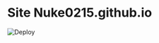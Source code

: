 # Site Nuke0215.github.io

![Deploy](https://github.com/Nuke0215/Nuke0215.github.io/actions/workflows/hugo.yaml/badge.svg)
